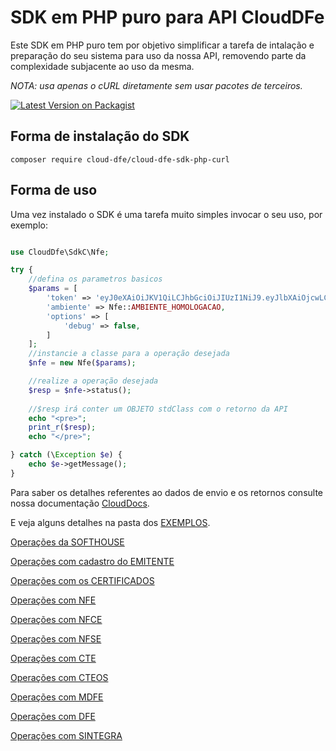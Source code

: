 # SDK em PHP puro para API CloudDFe

Este SDK em PHP puro tem por objetivo simplificar a tarefa de intalação e preparação do seu sistema para uso da nossa API, removendo parte da complexidade subjacente ao uso da mesma.

*NOTA: usa apenas o cURL diretamente sem usar pacotes de terceiros.*


[![Latest Version on Packagist][ico-version]][link-packagist]


## Forma de instalação do SDK

```
composer require cloud-dfe/cloud-dfe-sdk-php-curl
```

## Forma de uso

Uma vez instalado o SDK é uma tarefa muito simples invocar o seu uso, por exemplo:

```php

use CloudDfe\SdkC\Nfe;

try {
    //defina os parametros basicos 
    $params = [
        'token' => 'eyJ0eXAiOiJKV1QiLCJhbGciOiJIUzI1NiJ9.eyJlbXAiOjcwLCJ1c3IiOiIyIiwidHAiOjIsImlhdCI6MTU4MDkzNzM3MH0.KvSUt2x8qcu4Rtp2XNTOINqR',
        'ambiente' => Nfe::AMBIENTE_HOMOLOGACAO,
        'options' => [
            'debug' => false,
        ]
    ];
    //instancie a classe para a operação desejada
    $nfe = new Nfe($params);

    //realize a operação desejada
    $resp = $nfe->status();
    
    //$resp irá conter um OBJETO stdClass com o retorno da API
    echo "<pre>";
    print_r($resp);
    echo "</pre>";

} catch (\Exception $e) {
    echo $e->getMessage();
}
```

Para saber os detalhes referentes ao dados de envio e os retornos consulte nossa documentação [CloudDocs](https://doc.cloud-dfe.com.br/).

E veja alguns detalhes na pasta dos [EXEMPLOS](https://github.com/cloud-dfe/clouddfe-sdk-php-curl/tree/master/examples).

[Operações da SOFTHOUSE](SOFTHOUSE.md)

[Operações com cadastro do EMITENTE](EMITENTE.md)

[Operações com os CERTIFICADOS](CERTIFICADO.md)

[Operações com NFE](NFE.md)

[Operações com NFCE](NFCE.md)

[Operações com NFSE](NFSE.md)

[Operações com CTE](CTE.md)

[Operações com CTEOS](CTEOS.md)

[Operações com MDFE](MDFE.md)

[Operações com DFE](DFE.md)

[Operações com SINTEGRA](SINTEGRA.md)

[ico-version]: https://img.shields.io/packagist/v/cloud-dfe/cloud-dfe-sdk-php-curl.svg?style=flat-square
[link-packagist]: https://packagist.org/packages/cloud-dfe/cloud-dfe-sdk-php-curl
